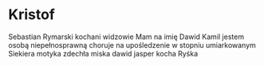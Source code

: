# Kristof
Sebastian Rymarski
kochani widzowie Mam na imię Dawid Kamil jestem osobą niepełnosprawną choruje na upośledzenie w stopniu umiarkowanym
Siekiera motyka zdechła miska dawid jasper kocha Ryśka
